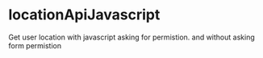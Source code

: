 # locationApiJavascript
Get user location with javascript asking for permistion. and without asking form permistion
